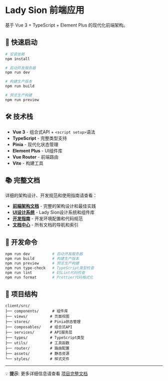 # Lady Sion 前端应用

基于 Vue 3 + TypeScript + Element Plus 的现代化前端架构。

## 🚀 快速启动

```bash
# 安装依赖
npm install

# 启动开发服务器
npm run dev

# 构建生产版本
npm run build

# 预览生产构建
npm run preview
```

## 🛠️ 技术栈

- **Vue 3** - 组合式API + `<script setup>`语法
- **TypeScript** - 完整类型支持
- **Pinia** - 现代化状态管理
- **Element Plus** - UI组件库
- **Vue Router** - 前端路由
- **Vite** - 构建工具

## 📚 完整文档

详细的架构设计、开发规范和使用指南请查看：

- **[前端架构文档](../docs/architecture/frontend.md)** - 完整的架构设计和最佳实践
- **[UI设计系统](../docs/design/ui-design.md)** - Lady Sion设计系统和组件库
- **[开发指南](../docs/guides/)** - 开发环境配置和代码规范
- **[文档中心](../docs/README.md)** - 所有文档的导航和索引

## 🔧 开发命令

```bash
npm run dev          # 启动开发服务器
npm run build        # 构建生产版本
npm run preview      # 预览生产构建
npm run type-check   # TypeScript类型检查
npm run lint         # ESLint代码检查
npm run format       # Prettier代码格式化
```

## 📁 项目结构

```
client/src/
├── components/      # 组件库
├── views/          # 页面视图
├── stores/         # Pinia状态管理
├── composables/    # 组合式API
├── services/       # API服务层
├── types/          # TypeScript类型
├── utils/          # 工具函数
├── router/         # 路由配置
├── assets/         # 静态资源
└── styles/         # 样式文件
```

---

💡 **提示**: 更多详细信息请查看 [项目完整文档](../docs/README.md) 